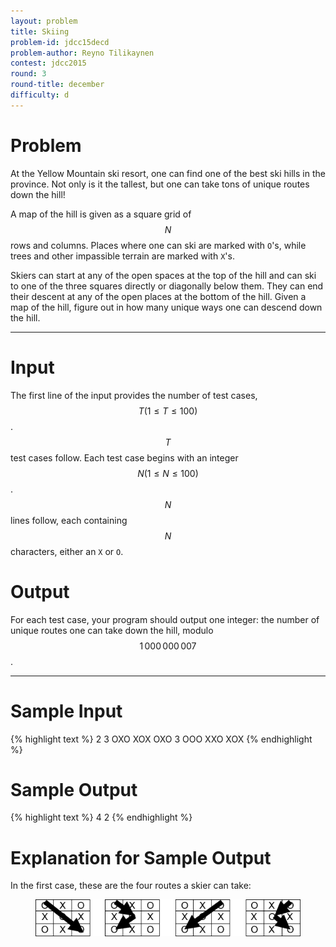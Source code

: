 ```yaml
---
layout: problem
title: Skiing
problem-id: jdcc15decd
problem-author: Reyno Tilikaynen
contest: jdcc2015
round: 3
round-title: december
difficulty: d
---
```


# Problem
At the Yellow Mountain ski resort, one can find one of the best ski hills in the province. Not only is it the tallest, but one can take tons of unique routes down the hill!

A map of the hill is given as a square grid of $$N$$ rows and columns. Places where one can ski are marked with ``O``'s, while trees and other impassible terrain are marked with ``X``'s.

Skiers can start at any of the open spaces at the top of the hill and can ski to one of the three squares directly or diagonally below them. They can end their descent at any of the open places at the bottom of the hill. Given a map of the hill, figure out in how many unique ways one can descend down the hill.

---

# Input
The first line of the input provides the number of test cases, $$T (1 \leq T \leq 100)$$. $$T$$ test cases follow. Each test case begins with an integer $$N (1 \leq N \leq 100)$$. $$N$$ lines follow, each containing $$N$$ characters, either an ``X`` or ``O``.

# Output
For each test case, your program should output one integer: the number of unique routes one can take down the hill, modulo $$1\,000\,000\,007$$.

---

# Sample Input
{% highlight text %}
2
3
OXO
XOX
OXO
3
OOO
XXO
XOX
{% endhighlight %}

# Sample Output
{% highlight text %}
4
2
{% endhighlight %}

# Explanation for Sample Output
In the first case, these are the four routes a skier can take:
<figure>
	<img src="/assets/cpt/editorials/jdcc15decd.png">
</figure>
